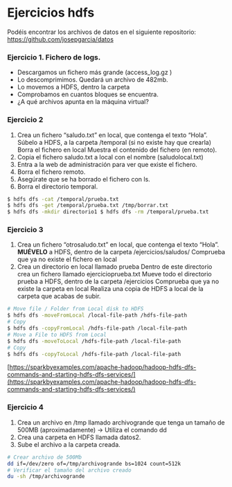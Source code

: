 # Ejercicios hdfs

Podéis encontrar los archivos de datos en el siguiente repositorio:
https://github.com/josepgarcia/datos
### Ejercicio 1. Fichero de logs.
- Descargamos un fichero más grande (access_log.gz )
- Lo descomprimimos. Quedará un archivo de 482mb.
- Lo movemos a HDFS, dentro la carpeta 
- Comprobamos en cuantos bloques se encuentra.
- ¿A qué archivos apunta en la máquina virtual?

### Ejercicio 2
1. Crea un fichero “saludo.txt” en local, que contenga el texto “Hola”.
   Súbelo a HDFS, a la carpeta /temporal (si no existe hay que crearla)
   Borra el fichero en local
   Muestra el contenido del fichero (en remoto).
2. Copia el fichero saludo.txt a local con el nombre (saludolocal.txt)
3. Entra a la web de administración para ver que existe el fichero.
4. Borra el fichero remoto.
5. Asegúrate que se ha borrado el fichero con ls.
6. Borra el directorio temporal.
```bash
$ hdfs dfs -cat /temporal/prueba.txt 
$ hdfs dfs -get /temporal/prueba.txt /tmp/borrar.txt 
$ hdfs dfs -mkdir directorio1 $ hdfs dfs -rm /temporal/prueba.txt
```

### Ejercicio 3
1. Crea un fichero “otrosaludo.txt” en local, que contenga el texto “Hola”.
   **MUÉVELO** a HDFS, dentro de la carpeta /ejercicios/saludos/
   Comprueba que ya no existe el fichero en local
2. Crea un directorio en local llamado prueba
   Dentro de este directorio crea un fichero llamado ejercicioprueba.txt
   Mueve todo el directorio prueba a HDFS, dentro de la carpeta /ejercicios
   Comprueba que ya no existe la carpeta en local
   Realiza una copia de HDFS a local de la carpeta que acabas de subir.
```bash
# Move file / Folder from Local disk to HDFS 
$ hdfs dfs -moveFromLocal /local-file-path /hdfs-file-path 
# Copy 
$ hdfs dfs -copyFromLocal /hdfs-file-path /local-file-path 
# Move a File to HDFS from Local 
$ hdfs dfs -moveToLocal /hdfs-file-path /local-file-path 
# Copy 
$ hdfs dfs -copyToLocal /hdfs-file-path /local-file-path
```
[https://sparkbyexamples.com/apache-hadoop/hadoop-hdfs-dfs-commands-and-starting-hdfs-dfs-services/](https://sparkbyexamples.com/apache-hadoop/hadoop-hdfs-dfs-commands-and-starting-hdfs-dfs-services/)
### Ejercicio 4
1. Crea un archivo en /tmp llamado archivogrande que tenga un tamaño de 500MB (aproximadamente) 
   -> Utiliza el comando dd
2. Crea una carpeta en HDFS llamada datos2.
3. Sube el archivo a la carpeta creada.
```bash
# Crear archivo de 500Mb 
dd if=/dev/zero of=/tmp/archivogrande bs=1024 count=512k 
# Verificar el tamaño del archivo creado 
du -sh /tmp/archivogrande
```

